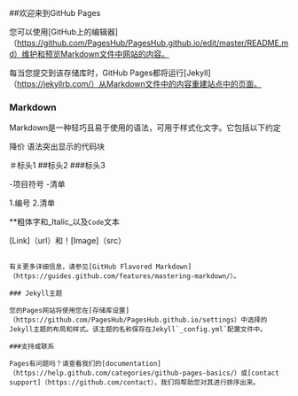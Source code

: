 ##欢迎来到GitHub Pages

您可以使用[GitHub上的编辑器]（https://github.com/PagesHub/PagesHub.github.io/edit/master/README.md）维护和预览Markdown文件中网站的内容。

每当您提交到该存储库时，GitHub Pages都将运行[Jekyll]（https://jekyllrb.com/）从Markdown文件中的内容重建站点中的页面。

### Markdown

Markdown是一种轻巧且易于使用的语法，可用于样式化文字。它包括以下约定

降价
语法突出显示的代码块

＃标头1
##标头2
###标头3

-项目符号
-清单

1.编号
2.清单

**粗体字和_Italic_以及`Code`文本

[Link]（url）和！[Image]（src）
```

有关更多详细信息，请参见[GitHub Flavored Markdown]（https://guides.github.com/features/mastering-markdown/）。

### Jekyll主题

您的Pages网站将使用您在[存储库设置]（https://github.com/PagesHub/PagesHub.github.io/settings）中选择的Jekyll主题的布局和样式。该主题的名称保存在Jekyll`_config.yml`配置文件中。

###支持或联系

Pages有问题吗？请查看我们的[documentation]（https://help.github.com/categories/github-pages-basics/）或[contact support]（https://github.com/contact），我们将帮助您对其进行排序出来。
